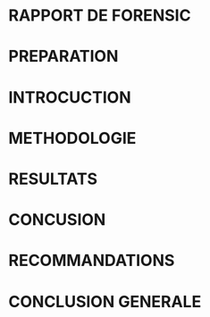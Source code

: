 **RAPPORT DE FORENSIC**
======================

PREPARATION
=============
INTROCUCTION
============
METHODOLOGIE
=============
RESULTATS
==========
CONCUSION
========== 
RECOMMANDATIONS
================
CONCLUSION GENERALE
====================

